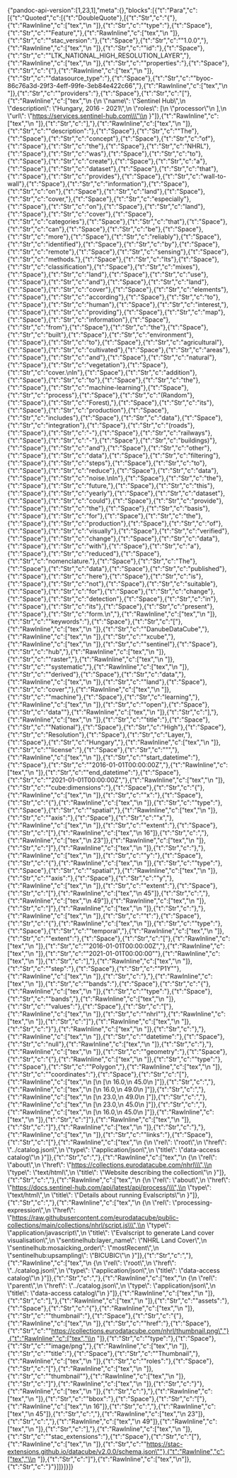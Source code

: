 {"pandoc-api-version":[1,23,1],"meta":{},"blocks":[{"t":"Para","c":[{"t":"Quoted","c":[{"t":"DoubleQuote"},[{"t":"Str","c":"{"},{"t":"RawInline","c":["tex","\\n  "]},{"t":"Str","c":"\"type\":"},{"t":"Space"},{"t":"Str","c":"\"Feature\","},{"t":"RawInline","c":["tex","\\n  "]},{"t":"Str","c":"\"stac_version\":"},{"t":"Space"},{"t":"Str","c":"\"1.0.0\","},{"t":"RawInline","c":["tex","\\n  "]},{"t":"Str","c":"\"id\":"},{"t":"Space"},{"t":"Str","c":"\"LTK_NATIONAL_HIGH_RESOLUTION_LAYER\","},{"t":"RawInline","c":["tex","\\n  "]},{"t":"Str","c":"\"properties\":"},{"t":"Space"},{"t":"Str","c":"{"},{"t":"RawInline","c":["tex","\\n    "]},{"t":"Str","c":"\"datasource_type\":"},{"t":"Space"},{"t":"Str","c":"\"byoc-86c76a3d-29f3-4eff-99fe-3eb84e422c66\","},{"t":"RawInline","c":["tex","\\n    "]},{"t":"Str","c":"\"providers\":"},{"t":"Space"},{"t":"Str","c":"["},{"t":"RawInline","c":["tex","\\n      {\\n        \\\"name\\\": \\\"Sentinel Hub\\\",\\n        \\\"description\\\": \\\"Hungary, 2016 - 2021\\\",\\n        \\\"roles\\\": [\\n          \\\"processor\\\"\\n        ],\\n        \\\"url\\\": \\\"https://services.sentinel-hub.com\\\"\\n      }"]},{"t":"RawInline","c":["tex","\\n    "]},{"t":"Str","c":"],"},{"t":"RawInline","c":["tex","\\n    "]},{"t":"Str","c":"\"description\":"},{"t":"Space"},{"t":"Str","c":"\"The"},{"t":"Space"},{"t":"Str","c":"concept"},{"t":"Space"},{"t":"Str","c":"of"},{"t":"Space"},{"t":"Str","c":"the"},{"t":"Space"},{"t":"Str","c":"NHRL"},{"t":"Space"},{"t":"Str","c":"was"},{"t":"Space"},{"t":"Str","c":"to"},{"t":"Space"},{"t":"Str","c":"create"},{"t":"Space"},{"t":"Str","c":"a"},{"t":"Space"},{"t":"Str","c":"dataset"},{"t":"Space"},{"t":"Str","c":"that"},{"t":"Space"},{"t":"Str","c":"provides"},{"t":"Space"},{"t":"Str","c":"wall-to-wall"},{"t":"Space"},{"t":"Str","c":"information"},{"t":"Space"},{"t":"Str","c":"on"},{"t":"Space"},{"t":"Str","c":"land"},{"t":"Space"},{"t":"Str","c":"cover,"},{"t":"Space"},{"t":"Str","c":"especially"},{"t":"Space"},{"t":"Str","c":"on"},{"t":"Space"},{"t":"Str","c":"land"},{"t":"Space"},{"t":"Str","c":"cover"},{"t":"Space"},{"t":"Str","c":"categories"},{"t":"Space"},{"t":"Str","c":"that"},{"t":"Space"},{"t":"Str","c":"can"},{"t":"Space"},{"t":"Str","c":"be"},{"t":"Space"},{"t":"Str","c":"more"},{"t":"Space"},{"t":"Str","c":"reliably"},{"t":"Space"},{"t":"Str","c":"identified"},{"t":"Space"},{"t":"Str","c":"by"},{"t":"Space"},{"t":"Str","c":"remote"},{"t":"Space"},{"t":"Str","c":"sensing"},{"t":"Space"},{"t":"Str","c":"methods."},{"t":"Space"},{"t":"Str","c":"Its"},{"t":"Space"},{"t":"Str","c":"classification"},{"t":"Space"},{"t":"Str","c":"mixes"},{"t":"Space"},{"t":"Str","c":"land"},{"t":"Space"},{"t":"Str","c":"use"},{"t":"Space"},{"t":"Str","c":"and"},{"t":"Space"},{"t":"Str","c":"land"},{"t":"Space"},{"t":"Str","c":"cover"},{"t":"Space"},{"t":"Str","c":"elements"},{"t":"Space"},{"t":"Str","c":"according"},{"t":"Space"},{"t":"Str","c":"to"},{"t":"Space"},{"t":"Str","c":"human"},{"t":"Space"},{"t":"Str","c":"interest,"},{"t":"Space"},{"t":"Str","c":"providing"},{"t":"Space"},{"t":"Str","c":"map"},{"t":"Space"},{"t":"Str","c":"information"},{"t":"Space"},{"t":"Str","c":"from"},{"t":"Space"},{"t":"Str","c":"the"},{"t":"Space"},{"t":"Str","c":"built"},{"t":"Space"},{"t":"Str","c":"environment"},{"t":"Space"},{"t":"Str","c":"to"},{"t":"Space"},{"t":"Str","c":"agricultural"},{"t":"Space"},{"t":"Str","c":"cultivated"},{"t":"Space"},{"t":"Str","c":"areas"},{"t":"Space"},{"t":"Str","c":"and"},{"t":"Space"},{"t":"Str","c":"natural"},{"t":"Space"},{"t":"Str","c":"vegetation"},{"t":"Space"},{"t":"Str","c":"cover.\\nIn"},{"t":"Space"},{"t":"Str","c":"addition"},{"t":"Space"},{"t":"Str","c":"to"},{"t":"Space"},{"t":"Str","c":"the"},{"t":"Space"},{"t":"Str","c":"machine-learning"},{"t":"Space"},{"t":"Str","c":"process"},{"t":"Space"},{"t":"Str","c":"(Random"},{"t":"Space"},{"t":"Str","c":"Forest),"},{"t":"Space"},{"t":"Str","c":"its"},{"t":"Space"},{"t":"Str","c":"production"},{"t":"Space"},{"t":"Str","c":"includes"},{"t":"Space"},{"t":"Str","c":"data"},{"t":"Space"},{"t":"Str","c":"integration"},{"t":"Space"},{"t":"Str","c":"(roads"},{"t":"Space"},{"t":"Str","c":"-"},{"t":"Space"},{"t":"Str","c":"railways"},{"t":"Space"},{"t":"Str","c":"-"},{"t":"Space"},{"t":"Str","c":"buildings)"},{"t":"Space"},{"t":"Str","c":"and"},{"t":"Space"},{"t":"Str","c":"other"},{"t":"Space"},{"t":"Str","c":"data"},{"t":"Space"},{"t":"Str","c":"filtering"},{"t":"Space"},{"t":"Str","c":"steps"},{"t":"Space"},{"t":"Str","c":"to"},{"t":"Space"},{"t":"Str","c":"reduce"},{"t":"Space"},{"t":"Str","c":"data"},{"t":"Space"},{"t":"Str","c":"noise.\\nIn"},{"t":"Space"},{"t":"Str","c":"the"},{"t":"Space"},{"t":"Str","c":"future,"},{"t":"Space"},{"t":"Str","c":"this"},{"t":"Space"},{"t":"Str","c":"yearly"},{"t":"Space"},{"t":"Str","c":"dataset"},{"t":"Space"},{"t":"Str","c":"could"},{"t":"Space"},{"t":"Str","c":"provide"},{"t":"Space"},{"t":"Str","c":"the"},{"t":"Space"},{"t":"Str","c":"basis"},{"t":"Space"},{"t":"Str","c":"for"},{"t":"Space"},{"t":"Str","c":"the"},{"t":"Space"},{"t":"Str","c":"production"},{"t":"Space"},{"t":"Str","c":"of"},{"t":"Space"},{"t":"Str","c":"visually"},{"t":"Space"},{"t":"Str","c":"verified"},{"t":"Space"},{"t":"Str","c":"change"},{"t":"Space"},{"t":"Str","c":"data"},{"t":"Space"},{"t":"Str","c":"with"},{"t":"Space"},{"t":"Str","c":"a"},{"t":"Space"},{"t":"Str","c":"reduced"},{"t":"Space"},{"t":"Str","c":"nomenclature."},{"t":"Space"},{"t":"Str","c":"The"},{"t":"Space"},{"t":"Str","c":"data"},{"t":"Space"},{"t":"Str","c":"published"},{"t":"Space"},{"t":"Str","c":"here"},{"t":"Space"},{"t":"Str","c":"is"},{"t":"Space"},{"t":"Str","c":"not"},{"t":"Space"},{"t":"Str","c":"suitable"},{"t":"Space"},{"t":"Str","c":"for"},{"t":"Space"},{"t":"Str","c":"change"},{"t":"Space"},{"t":"Str","c":"detection"},{"t":"Space"},{"t":"Str","c":"in"},{"t":"Space"},{"t":"Str","c":"its"},{"t":"Space"},{"t":"Str","c":"present"},{"t":"Space"},{"t":"Str","c":"form.\\n\","},{"t":"RawInline","c":["tex","\\n    "]},{"t":"Str","c":"\"keywords\":"},{"t":"Space"},{"t":"Str","c":"["},{"t":"RawInline","c":["tex","\\n      "]},{"t":"Str","c":"\"DanubeDataCube\","},{"t":"RawInline","c":["tex","\\n      "]},{"t":"Str","c":"\"xcube\","},{"t":"RawInline","c":["tex","\\n      "]},{"t":"Str","c":"\"sentinel"},{"t":"Space"},{"t":"Str","c":"hub\","},{"t":"RawInline","c":["tex","\\n      "]},{"t":"Str","c":"\"raster\","},{"t":"RawInline","c":["tex","\\n      "]},{"t":"Str","c":"\"systematic\","},{"t":"RawInline","c":["tex","\\n      "]},{"t":"Str","c":"\"derived"},{"t":"Space"},{"t":"Str","c":"data\","},{"t":"RawInline","c":["tex","\\n      "]},{"t":"Str","c":"\"land"},{"t":"Space"},{"t":"Str","c":"cover\","},{"t":"RawInline","c":["tex","\\n      "]},{"t":"Str","c":"\"machine"},{"t":"Space"},{"t":"Str","c":"learning\","},{"t":"RawInline","c":["tex","\\n      "]},{"t":"Str","c":"\"open"},{"t":"Space"},{"t":"Str","c":"data\""},{"t":"RawInline","c":["tex","\\n    "]},{"t":"Str","c":"],"},{"t":"RawInline","c":["tex","\\n    "]},{"t":"Str","c":"\"title\":"},{"t":"Space"},{"t":"Str","c":"\"National"},{"t":"Space"},{"t":"Str","c":"High"},{"t":"Space"},{"t":"Str","c":"Resolution"},{"t":"Space"},{"t":"Str","c":"Layer,"},{"t":"Space"},{"t":"Str","c":"Hungary\","},{"t":"RawInline","c":["tex","\\n    "]},{"t":"Str","c":"\"license\":"},{"t":"Space"},{"t":"Str","c":"\"\","},{"t":"RawInline","c":["tex","\\n    "]},{"t":"Str","c":"\"start_datetime\":"},{"t":"Space"},{"t":"Str","c":"\"2016-01-01T00:00:00Z\","},{"t":"RawInline","c":["tex","\\n    "]},{"t":"Str","c":"\"end_datetime\":"},{"t":"Space"},{"t":"Str","c":"\"2021-01-01T00:00:00Z\","},{"t":"RawInline","c":["tex","\\n    "]},{"t":"Str","c":"\"cube:dimensions\":"},{"t":"Space"},{"t":"Str","c":"{"},{"t":"RawInline","c":["tex","\\n      "]},{"t":"Str","c":"\"x\":"},{"t":"Space"},{"t":"Str","c":"{"},{"t":"RawInline","c":["tex","\\n        "]},{"t":"Str","c":"\"type\":"},{"t":"Space"},{"t":"Str","c":"\"spatial\","},{"t":"RawInline","c":["tex","\\n        "]},{"t":"Str","c":"\"axis\":"},{"t":"Space"},{"t":"Str","c":"\"x\","},{"t":"RawInline","c":["tex","\\n        "]},{"t":"Str","c":"\"extent\":"},{"t":"Space"},{"t":"Str","c":"["},{"t":"RawInline","c":["tex","\\n          16"]},{"t":"Str","c":","},{"t":"RawInline","c":["tex","\\n          23"]},{"t":"RawInline","c":["tex","\\n        "]},{"t":"Str","c":"]"},{"t":"RawInline","c":["tex","\\n      "]},{"t":"Str","c":"},"},{"t":"RawInline","c":["tex","\\n      "]},{"t":"Str","c":"\"y\":"},{"t":"Space"},{"t":"Str","c":"{"},{"t":"RawInline","c":["tex","\\n        "]},{"t":"Str","c":"\"type\":"},{"t":"Space"},{"t":"Str","c":"\"spatial\","},{"t":"RawInline","c":["tex","\\n        "]},{"t":"Str","c":"\"axis\":"},{"t":"Space"},{"t":"Str","c":"\"y\","},{"t":"RawInline","c":["tex","\\n        "]},{"t":"Str","c":"\"extent\":"},{"t":"Space"},{"t":"Str","c":"["},{"t":"RawInline","c":["tex","\\n          45"]},{"t":"Str","c":","},{"t":"RawInline","c":["tex","\\n          49"]},{"t":"RawInline","c":["tex","\\n        "]},{"t":"Str","c":"]"},{"t":"RawInline","c":["tex","\\n      "]},{"t":"Str","c":"},"},{"t":"RawInline","c":["tex","\\n      "]},{"t":"Str","c":"\"t\":"},{"t":"Space"},{"t":"Str","c":"{"},{"t":"RawInline","c":["tex","\\n        "]},{"t":"Str","c":"\"type\":"},{"t":"Space"},{"t":"Str","c":"\"temporal\","},{"t":"RawInline","c":["tex","\\n        "]},{"t":"Str","c":"\"extent\":"},{"t":"Space"},{"t":"Str","c":"["},{"t":"RawInline","c":["tex","\\n          "]},{"t":"Str","c":"\"2016-01-01T00:00:00Z\","},{"t":"RawInline","c":["tex","\\n          "]},{"t":"Str","c":"\"2021-01-01T00:00:00\""},{"t":"RawInline","c":["tex","\\n        "]},{"t":"Str","c":"],"},{"t":"RawInline","c":["tex","\\n        "]},{"t":"Str","c":"\"step\":"},{"t":"Space"},{"t":"Str","c":"\"P1Y\""},{"t":"RawInline","c":["tex","\\n      "]},{"t":"Str","c":"},"},{"t":"RawInline","c":["tex","\\n      "]},{"t":"Str","c":"\"bands\":"},{"t":"Space"},{"t":"Str","c":"{"},{"t":"RawInline","c":["tex","\\n        "]},{"t":"Str","c":"\"type\":"},{"t":"Space"},{"t":"Str","c":"\"bands\","},{"t":"RawInline","c":["tex","\\n        "]},{"t":"Str","c":"\"values\":"},{"t":"Space"},{"t":"Str","c":"["},{"t":"RawInline","c":["tex","\\n          "]},{"t":"Str","c":"\"nhrl\""},{"t":"RawInline","c":["tex","\\n        "]},{"t":"Str","c":"]"},{"t":"RawInline","c":["tex","\\n      "]},{"t":"Str","c":"}"},{"t":"RawInline","c":["tex","\\n    "]},{"t":"Str","c":"},"},{"t":"RawInline","c":["tex","\\n    "]},{"t":"Str","c":"\"datetime\":"},{"t":"Space"},{"t":"Str","c":"null"},{"t":"RawInline","c":["tex","\\n  "]},{"t":"Str","c":"},"},{"t":"RawInline","c":["tex","\\n  "]},{"t":"Str","c":"\"geometry\":"},{"t":"Space"},{"t":"Str","c":"{"},{"t":"RawInline","c":["tex","\\n    "]},{"t":"Str","c":"\"type\":"},{"t":"Space"},{"t":"Str","c":"\"Polygon\","},{"t":"RawInline","c":["tex","\\n    "]},{"t":"Str","c":"\"coordinates\":"},{"t":"Space"},{"t":"Str","c":"["},{"t":"RawInline","c":["tex","\\n      [\\n        [\\n          16.0,\\n          45.0\\n        ]"]},{"t":"Str","c":","},{"t":"RawInline","c":["tex","\\n        [\\n          16.0,\\n          49.0\\n        ]"]},{"t":"Str","c":","},{"t":"RawInline","c":["tex","\\n        [\\n          23.0,\\n          49.0\\n        ]"]},{"t":"Str","c":","},{"t":"RawInline","c":["tex","\\n        [\\n          23.0,\\n          45.0\\n        ]"]},{"t":"Str","c":","},{"t":"RawInline","c":["tex","\\n        [\\n          16.0,\\n          45.0\\n        ]"]},{"t":"RawInline","c":["tex","\\n      "]},{"t":"Str","c":"]"},{"t":"RawInline","c":["tex","\\n    "]},{"t":"Str","c":"]"},{"t":"RawInline","c":["tex","\\n  "]},{"t":"Str","c":"},"},{"t":"RawInline","c":["tex","\\n  "]},{"t":"Str","c":"\"links\":"},{"t":"Space"},{"t":"Str","c":"["},{"t":"RawInline","c":["tex","\\n    {\\n      \\\"rel\\\": \\\"root\\\",\\n      \\\"href\\\": \\\"../catalog.json\\\",\\n      \\\"type\\\": \\\"application/json\\\",\\n      \\\"title\\\": \\\"data-access catalog\\\"\\n    }"]},{"t":"Str","c":","},{"t":"RawInline","c":["tex","\\n    {\\n      \\\"rel\\\": \\\"about\\\",\\n      \\\"href\\\": \\\"https://collections.eurodatacube.com/nhrl\\\",\\n      \\\"type\\\": \\\"text/html\\\",\\n      \\\"title\\\": \\\"Website describing the collection\\\"\\n    }"]},{"t":"Str","c":","},{"t":"RawInline","c":["tex","\\n    {\\n      \\\"rel\\\": \\\"about\\\",\\n      \\\"href\\\": \\\"https://docs.sentinel-hub.com/api/latest/api/process/\\\",\\n      \\\"type\\\": \\\"text/html\\\",\\n      \\\"title\\\": \\\"Details about running Evalscripts\\\"\\n    }"]},{"t":"Str","c":","},{"t":"RawInline","c":["tex","\\n    {\\n      \\\"rel\\\": \\\"processing-expression\\\",\\n      \\\"href\\\": \\\"https://raw.githubusercontent.com/eurodatacube/public-collections/main/collections/nhrl/script.js\\\",\\n      \\\"type\\\": \\\"application/javascript\\\",\\n      \\\"title\\\": \\\"Evalscript to generate Land cover visualisation\\\",\\n      \\\"sentinelhub:layer_name\\\": \\\"NHRL Land Cover\\\",\\n      \\\"sentinelhub:mosaicking_order\\\": \\\"mostRecent\\\",\\n      \\\"sentinelhub:upsampling\\\": \\\"BICUBIC\\\"\\n    }"]},{"t":"Str","c":","},{"t":"RawInline","c":["tex","\\n    {\\n      \\\"rel\\\": \\\"root\\\",\\n      \\\"href\\\": \\\"../catalog.json\\\",\\n      \\\"type\\\": \\\"application/json\\\",\\n      \\\"title\\\": \\\"data-access catalog\\\"\\n    }"]},{"t":"Str","c":","},{"t":"RawInline","c":["tex","\\n    {\\n      \\\"rel\\\": \\\"parent\\\",\\n      \\\"href\\\": \\\"../catalog.json\\\",\\n      \\\"type\\\": \\\"application/json\\\",\\n      \\\"title\\\": \\\"data-access catalog\\\"\\n    }"]},{"t":"RawInline","c":["tex","\\n  "]},{"t":"Str","c":"],"},{"t":"RawInline","c":["tex","\\n  "]},{"t":"Str","c":"\"assets\":"},{"t":"Space"},{"t":"Str","c":"{"},{"t":"RawInline","c":["tex","\\n    "]},{"t":"Str","c":"\"thumbnail\":"},{"t":"Space"},{"t":"Str","c":"{"},{"t":"RawInline","c":["tex","\\n      "]},{"t":"Str","c":"\"href\":"},{"t":"Space"},{"t":"Str","c":"\"https://collections.eurodatacube.com/nhrl/thumbnail.png\","},{"t":"RawInline","c":["tex","\\n      "]},{"t":"Str","c":"\"type\":"},{"t":"Space"},{"t":"Str","c":"\"image/png\","},{"t":"RawInline","c":["tex","\\n      "]},{"t":"Str","c":"\"title\":"},{"t":"Space"},{"t":"Str","c":"\"Thumbnail\","},{"t":"RawInline","c":["tex","\\n      "]},{"t":"Str","c":"\"roles\":"},{"t":"Space"},{"t":"Str","c":"["},{"t":"RawInline","c":["tex","\\n        "]},{"t":"Str","c":"\"thumbnail\""},{"t":"RawInline","c":["tex","\\n      "]},{"t":"Str","c":"]"},{"t":"RawInline","c":["tex","\\n    "]},{"t":"Str","c":"}"},{"t":"RawInline","c":["tex","\\n  "]},{"t":"Str","c":"},"},{"t":"RawInline","c":["tex","\\n  "]},{"t":"Str","c":"\"bbox\":"},{"t":"Space"},{"t":"Str","c":"["},{"t":"RawInline","c":["tex","\\n    16"]},{"t":"Str","c":","},{"t":"RawInline","c":["tex","\\n    45"]},{"t":"Str","c":","},{"t":"RawInline","c":["tex","\\n    23"]},{"t":"Str","c":","},{"t":"RawInline","c":["tex","\\n    49"]},{"t":"RawInline","c":["tex","\\n  "]},{"t":"Str","c":"],"},{"t":"RawInline","c":["tex","\\n  "]},{"t":"Str","c":"\"stac_extensions\":"},{"t":"Space"},{"t":"Str","c":"["},{"t":"RawInline","c":["tex","\\n    "]},{"t":"Str","c":"\"https://stac-extensions.github.io/datacube/v2.0.0/schema.json\""},{"t":"RawInline","c":["tex","\\n  "]},{"t":"Str","c":"]"},{"t":"RawInline","c":["tex","\\n"]},{"t":"Str","c":"}"}]]}]}]}
